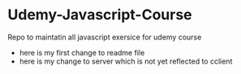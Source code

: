 # Udemy-Javascript-Course
Repo to maintatin all javascript exersice for udemy course
- here is my first change to readme file 
- here is my change to server which is not yet reflected to cclient 
